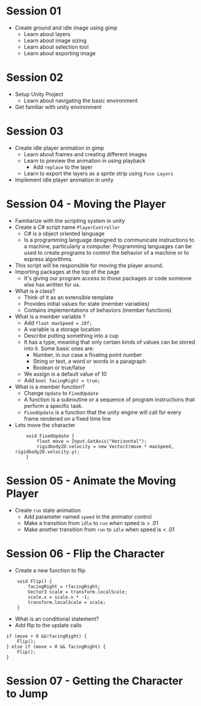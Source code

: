 # Session 01
- Create ground and idle image using gimp
    + Learn about layers
    + Learn about image sizing
    + Learn about selection tool
    + Learn about exporting image

# Session 02
- Setup Unity Project
    + Learn about navigating the basic environment
- Get familiar with unity environment
 

# Session 03
- Create idle player animation in gimp
    + Learn about frames and creating different images
    + Learn to preview the animation in using playback
        * Add `replace` to the layer
    + Learn to export the layers as a sprite strip using `Fuse Layers`
- Implement idle player animation in unity

# Session 04 - Moving the Player
- Familiarize with the scripting system in unity
- Create a C# script name `PlayerController`
    + C# is a object oriented language
    + Is a programming language designed to communicate instructions to a machine, particularly a computer. Programming languages can be used to create programs to control the behavior of a machine or to express algorithms.
- This script will be responsible for moving the player around.
- Importing packages at the top of the page
    + It's giving our program access to those packages or code someone else has written for us.
- What is a class?
    + Think of it as an extensible template
    + Provides initial values for state (member variables)
    + Contains implementations of behaviors (member functions)
- What is a member variable ?
    + Add `float maxSpeed = 20f;`
    + A variable is a storage location
    + Describe putting something into a cup
    + It has a type, meaning that only certain kinds of values can be stored into it.  Some basic ones are:
        * Number, in our case a floating point number
        * String or text, a word or words in a paragraph
        * Boolean or true/false
    + We assign is a default value of 10
    + Add `bool facingRight = true;`
- What is a member function?
    + Change `Update` to `FixedUpdate`
    + A function is a subroutine or a sequence of program instructions that perform a specific task.
    + `FixedUpdate` is a function that the unity engine will call for every frame rendered on a fixed time line
- Lets move the character
    ```
        void FixedUpdate {
            float move = Input.GetAxis("Horizontal");
            rigidbody2D.velocity = new Vector2(move * maxSpeed, rigidbody2D.velocity.y);
        }
    ```
 
# Session 05 - Animate the Moving Player
- Create `run` state animation
    + Add parameter named `speed` in the animator control
    + Make a transition from `idle` to `run` when speed is > .01
    + Make another transition from `run` to `idle` when speed is < .01

# Session 06 - Flip the Character
- Create a new function to flip
```
    void Flip() {
        facingRight = !facingRight;
        Vector3 scale = transform.localScale;
        scale.x = scale.x * -1;
        transform.localScale = scale;
    }
```
- What is an conditional statement?
- Add flip to the update calls
```
if (move > 0 &&!facingRight) {
    Flip();
} else if (move < 0 && facingRight) {
    Flip();
}
```

# Session 07 - Getting the Character to Jump

